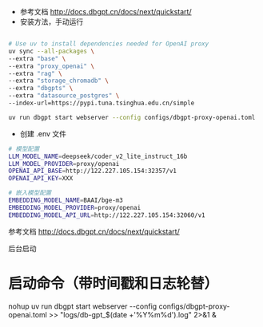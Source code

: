 - 参考文档 http://docs.dbgpt.cn/docs/next/quickstart/
- 安装方法，手动运行

```bash

# Use uv to install dependencies needed for OpenAI proxy
uv sync --all-packages \
--extra "base" \
--extra "proxy_openai" \
--extra "rag" \
--extra "storage_chromadb" \
--extra "dbgpts" \
--extra "datasource_postgres" \
--index-url=https://pypi.tuna.tsinghua.edu.cn/simple

uv run dbgpt start webserver --config configs/dbgpt-proxy-openai.toml

```

- 创建 .env 文件

```bash
# 模型配置
LLM_MODEL_NAME=deepseek/coder_v2_lite_instruct_16b
LLM_MODEL_PROVIDER=proxy/openai
OPENAI_API_BASE=http://122.227.105.154:32357/v1
OPENAI_API_KEY=XXX

# 嵌入模型配置
EMBEDDING_MODEL_NAME=BAAI/bge-m3
EMBEDDING_MODEL_PROVIDER=proxy/openai
EMBEDDING_MODEL_API_URL=http://122.227.105.154:32060/v1
```

参考文档 http://docs.dbgpt.cn/docs/next/quickstart/

后台启动

# 启动命令（带时间戳和日志轮替）
nohup   uv run dbgpt start webserver --config configs/dbgpt-proxy-openai.toml >> "logs/db-gpt_$(date +'%Y%m%d').log" 2>&1 &